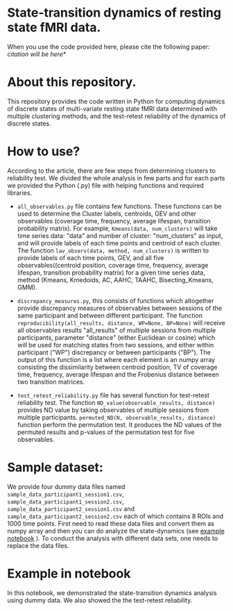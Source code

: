 # State-transition dynamics of resting state fMRI data.

When you use the code provided here, please cite the following paper:
*citation will be here**

# About this repository.
This repository provides the code written in Python for computing dynamics of discrete states of multi-variate resting state fMRI data determined with multiple clustering methods, and the test-retest reliability of the dynamics of discrete states. 

# How to use?
According to the article, there are few steps from determining clusters to reliability test. We divided the whole analysis in few parts and for each parts we provided the Python (.py) file with helping functions and required libraries. 

- `all_observables.py` file contains few functions. These functions can be used to determine the 
Cluster labels, centroids, GEV and other observables (coverage time, frequency, average lifespan, transition probability matrix). For example, `Kmeans(data, num_clusters)` will take time series data: "data" and number of cluster: "num_clusters" as input, and will provide labels of each time points and centroid of each cluster. The function `lav_observ(data, method, num_clusters)` is written to provide labels of each time points, GEV, and all five observables((centroid position, coverage time, frequency, average lifespan, transition probability matrix) for a given time series data, method (Kmeans, Kmedoids, AC, AAHC, TAAHC, Bisecting_Kmeans, GMM).


- `discrepancy_measures.py`, this consists of functions which altogether provide discrepancy measures of observables between sessions of the same participant and between different participant. The function `reproducibility(all_results, distance, WP=None, BP=None)` will receive all observables results "all_results" of multiple sessions from multiple participants, parameter "distance" (either Euclidean or cosine) which will be used for matching states from two sessions, and either within participant ("WP") discrepancy or between participants ("BP"). The output of this function is a list where each element is an numpy array consisting the dissimilarity between centroid position, TV of coverage time, frequency, average lifespan and the Frobenius distance between two transition matrices.

- `test_retest_reliability.py` file has several function for test-retest reliability test. The function `ND_value(observable_results, distance)` provides ND value by taking observables of multiple sessions from multiple participants. `permuted_ND(N, observable_results, distance)` function perform the permutation test. It produces the ND values of the permuted results and p-values of the permutation test for five observables. 


# Sample dataset:
We provide four dummy data files named `sample_data_participant1_session1.csv`, `sample_data_participant1_session2.csv`, `sample_data_participant2_session1.csv` and `sample_data_participant2_session2.csv` each of which contains 8 ROIs and 1000 time points.
First need to read these data files and convert them as numpy array and then you can do analyze the state-dynamics (see [example notebook](https://github.com/sislam99/fmri_state_transition_dynamics/blob/main/example.ipynb) ). To conduct the analysis with different data sets, one needs to replace the data files. 

# Example in notebook
In this notebook, we demonstrated the state-transition dynamics analysis using dummy data. We also showed the the test-retest reliability. 

